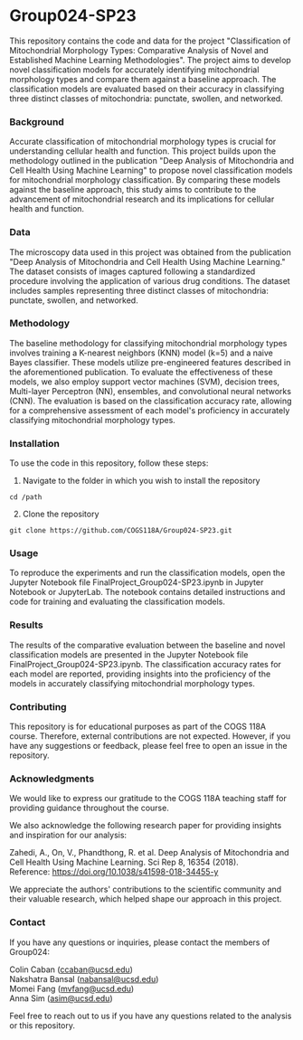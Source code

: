 # Group024-SP23

This repository contains the code and data for the project "Classification of Mitochondrial Morphology Types: Comparative Analysis of Novel and Established Machine Learning Methodologies". The project aims to develop novel classification models for accurately identifying mitochondrial morphology types and compare them against a baseline approach. The classification models are evaluated based on their accuracy in classifying three distinct classes of mitochondria: punctate, swollen, and networked.

### Background
Accurate classification of mitochondrial morphology types is crucial for understanding cellular health and function. This project builds upon the methodology outlined in the publication "Deep Analysis of Mitochondria and Cell Health Using Machine Learning" to propose novel classification models for mitochondrial morphology classification. By comparing these models against the baseline approach, this study aims to contribute to the advancement of mitochondrial research and its implications for cellular health and function.

### Data
The microscopy data used in this project was obtained from the publication "Deep Analysis of Mitochondria and Cell Health Using Machine Learning." The dataset consists of images captured following a standardized procedure involving the application of various drug conditions. The dataset includes samples representing three distinct classes of mitochondria: punctate, swollen, and networked.

### Methodology
The baseline methodology for classifying mitochondrial morphology types involves training a K-nearest neighbors (KNN) model (k=5) and a naive Bayes classifier. These models utilize pre-engineered features described in the aforementioned publication. To evaluate the effectiveness of these models, we also employ support vector machines (SVM), decision trees, Multi-layer Perceptron (NN), ensembles, and convolutional neural networks (CNN). The evaluation is based on the classification accuracy rate, allowing for a comprehensive assessment of each model's proficiency in accurately classifying mitochondrial morphology types.

### Installation
To use the code in this repository, follow these steps:

1. Navigate to the folder in which you wish to install the repository
```
cd /path
```
2. Clone the repository
```
git clone https://github.com/COGS118A/Group024-SP23.git
```

### Usage
To reproduce the experiments and run the classification models, open the Jupyter Notebook file FinalProject_Group024-SP23.ipynb in Jupyter Notebook or JupyterLab. The notebook contains detailed instructions and code for training and evaluating the classification models.

### Results
The results of the comparative evaluation between the baseline and novel classification models are presented in the Jupyter Notebook file FinalProject_Group024-SP23.ipynb. The classification accuracy rates for each model are reported, providing insights into the proficiency of the models in accurately classifying mitochondrial morphology types.

### Contributing
This repository is for educational purposes as part of the COGS 118A course. Therefore, external contributions are not expected. However, if you have any suggestions or feedback, please feel free to open an issue in the repository.

### Acknowledgments

We would like to express our gratitude to the COGS 118A teaching staff for providing guidance throughout the course.

We also acknowledge the following research paper for providing insights and inspiration for our analysis:

Zahedi, A., On, V., Phandthong, R. et al. Deep Analysis of Mitochondria and Cell Health Using Machine Learning. Sci Rep 8, 16354 (2018).\
Reference: https://doi.org/10.1038/s41598-018-34455-y

We appreciate the authors' contributions to the scientific community and their valuable research, which helped shape our approach in this project.

### Contact
If you have any questions or inquiries, please contact the members of Group024:

Colin Caban (ccaban@ucsd.edu)\
Nakshatra Bansal (nabansal@ucsd.edu)\
Momei Fang (mvfang@ucsd.edu)\
Anna Sim (asim@ucsd.edu)

Feel free to reach out to us if you have any questions related to the analysis or this repository.
